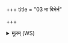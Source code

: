 +++
title = "03 मा बिभेर्न"

+++
<details><summary>मूलम् (WS)</summary>

मा बिभेर्न मरिष्यसि परि त्वा पामि विश्वतः ।  
रसं विषस्य नाविदमुद् नः फेनमदन्निव ॥ ३ ॥
</details>
